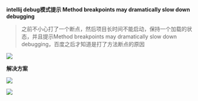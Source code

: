 **intellij debug模式提示 Method breakpoints may dramatically slow down debugging**

> 之前不小心打了一个断点，然后项目长时间不能启动，保持一个加载的状态，并且提示Method breakpoints may dramatically slow down debugging，百度之后才知道是打了方法断点的原因

![](https://cdn.jsdelivr.net/gh/gclm/images@master/2020012212401579668043223.png)

**解决方案**

![](https://cdn.jsdelivr.net/gh/gclm/images@master/2020012212361579667768753.png)

![](https://cdn.jsdelivr.net/gh/gclm/images@master/2020/01/22/15796681197189TRH5z.png)